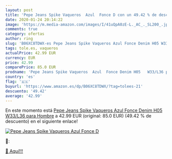```yaml
---
layout: post
title: 'Pepe Jeans Spike Vaqueros  Azul  Fonce D con un 49.42 % de descuento'
date: 2020-01-24 20:14:22
image: 'https://m.media-amazon.com/images/I/41uQpA0zE-L._AC_._SL200_.jpg'
comments: true
category: ofertas
author: ring
slug: 'B06XC8TDWX-es Pepe Jeans Spike Vaqueros Azul Fonce Denim H05 W33/L36...'
tags: tole.es, vaqueros
actualPrice: 42.99 EUR
currency: EUR
price: 42.99
comparePrice: 85.0 EUR
prodname: 'Pepe Jeans Spike Vaqueros  Azul  Fonce Denim H05   W33/L36 para Hombre'
country: 'es'
flag: '🇪🇸'
buyurl: 'https://www.amazon.es/dp/B06XC8TDWX/?tag=tolees-21'
descuento: '49.42'
average: '42.99'
---
```


En este momento está [Pepe Jeans Spike Vaqueros  Azul  Fonce Denim H05   W33/L36 para Hombre](https://www.amazon.es/dp/B06XC8TDWX/?tag=tolees-21) a 42.99 EUR (original: 85.0 EUR) (49.42 %  de descuento) en el siguiente enlace!

[![Pepe Jeans Spike Vaqueros  Azul  Fonce D](https://m.media-amazon.com/images/I/41uQpA0zE-L._AC_._SL200_.jpg)](https://www.amazon.es/dp/B06XC8TDWX/?tag=tolees-21)

🔎:


[🛒 Aquí!!!](https://www.amazon.es/dp/B06XC8TDWX/?tag=tolees-21)
